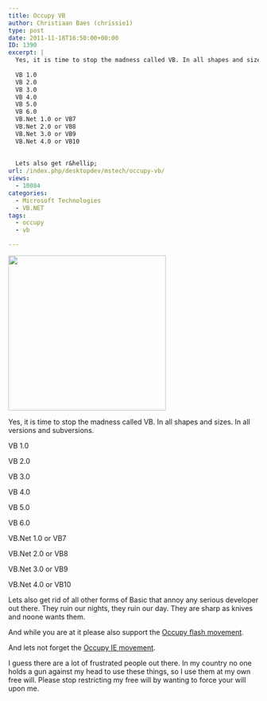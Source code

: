 ```yaml
---
title: Occupy VB
author: Christiaan Baes (chrissie1)
type: post
date: 2011-11-18T16:50:00+00:00
ID: 1390
excerpt: |
  Yes, it is time to stop the madness called VB. In all shapes and sizes. In all versions and subversions. 
  
  VB 1.0
  VB 2.0
  VB 3.0
  VB 4.0
  VB 5.0
  VB 6.0
  VB.Net 1.0 or VB7
  VB.Net 2.0 or VB8
  VB.Net 3.0 or VB9
  VB.Net 4.0 or VB10
  
  
  Lets also get r&hellip;
url: /index.php/desktopdev/mstech/occupy-vb/
views:
  - 10084
categories:
  - Microsoft Technologies
  - VB.NET
tags:
  - occupy
  - vb

---
```

<div class="image_block">
  <a href="/wp-content/uploads/users/chrissie1/OccupyVB.png?mtime=1321641747"><img alt="" src="/wp-content/uploads/users/chrissie1/OccupyVB.png?mtime=1321641747" width="317" height="312" /></a>
</div>

Yes, it is time to stop the madness called VB. In all shapes and sizes. In all versions and subversions. 

VB 1.0
  
VB 2.0
  
VB 3.0
  
VB 4.0
  
VB 5.0
  
VB 6.0
  
VB.Net 1.0 or VB7
  
VB.Net 2.0 or VB8
  
VB.Net 3.0 or VB9
  
VB.Net 4.0 or VB10

Lets also get rid of all other forms of Basic that annoy any serious developer out there. They ruin our nights, they ruin our day. They are sharp as knives and noone wants them.

And while you are at it please also support the [Occupy flash movement][1].

And lets not forget the [Occupy IE movement][2].

I guess there are a lot of frustrated people out there. In my country no one holds a gun against my head to use these things, so I use them at my own free will. Please stop restricting my free will by wanting to force your will upon me.

 [1]: http://occupyflash.org/
 [2]: http://ie6funeral.com/